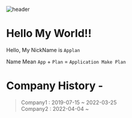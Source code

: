 ![header](https://capsule-render.vercel.app/api?text=applan&animation=fadeIn&type=slice&desc=Application%20Make%20Plan&fontAlign=80&rotate=9&fontAlignY=15&descAlignY=50&descAlign=88&descSize=10&height=150&color=auto)

# Hello My World!! 
Hello, My NickName is `Applan`

Name Mean `App` + `Plan` = `Application Make Plan`

# Company History -
> Company1 : 2019-07-15 ~ 2022-03-25  
> Company2 : 2022-04-04 ~ 

